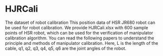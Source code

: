 # HJRCali
The dataset of robot calibration This position data of HSR JR680 robot can be used for robot calibration. We provide HJRCali.xlsx with 600 sample points of HSR robot, which can be used for the verification of manipulator calibration algorithm. You can read the following papers to understand the principle and methods of manipulator calibration. Here, L is the length of the cable, q1, q2, q3, q4, q5, q6 are the joint angles of the robot.
